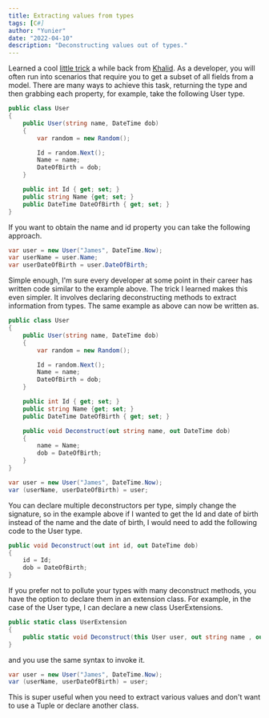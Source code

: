 ```yaml
---
title: Extracting values from types
tags: [C#]
author: "Yunier"
date: "2022-04-10"
description: "Deconstructing values out of types."
---
```


Learned a cool [little trick](https://twitter.com/buhakmeh/status/1308089098306039814/photo/1) a while back from [Khalid](https://twitter.com/buhakmeh). As a developer, you will often run into scenarios that require you to get a subset of all fields from a model. There are many ways to achieve this task, returning the type and then grabbing each property, for example, take the following User type.

```C#
public class User
{
    public User(string name, DateTime dob)
    {
        var random = new Random();

        Id = random.Next();
        Name = name;
        DateOfBirth = dob;
    }

    public int Id { get; set; }
    public string Name {get; set; }
    public DateTime DateOfBirth { get; set; }
}
```

If you want to obtain the name and id property you can take the following approach.

```C#
var user = new User("James", DateTime.Now);
var userName = user.Name;
var userDateOfBirth = user.DateOfBirth;
```

Simple enough, I'm sure every developer at some point in their career has written code similar to the example above. The trick I learned makes this even simpler. It involves declaring deconstructing methods to extract information from types. The same example as above can now be written as.

```C#
public class User
{
    public User(string name, DateTime dob)
    {
        var random = new Random();

        Id = random.Next();
        Name = name;
        DateOfBirth = dob;
    }

    public int Id { get; set; }
    public string Name {get; set; }
    public DateTime DateOfBirth { get; set; }

    public void Deconstruct(out string name, out DateTime dob)
    {
        name = Name;
        dob = DateOfBirth;
    }
}

var user = new User("James", DateTime.Now);
var (userName, userDateOfBirth) = user;
```

You can declare multiple deconstructors per type, simply change the signature, so in the example above if I wanted to get the Id and date of birth instead of the name and the date of birth, I would need to add the following code to the User type.

```C#
public void Deconstruct(out int id, out DateTime dob)
{
    id = Id;
    dob = DateOfBirth;
}
```

If you prefer not to pollute your types with many deconstruct methods, you have the option to declare them in an extension class. For example, in the case of the User type, I can declare a new class UserExtensions.

```C#
public static class UserExtension
{
    public static void Deconstruct(this User user, out string name , out DateTime dob) => (name, dob) = (user.Name, user.DateOfBirth);
}
```

and you use the same syntax to invoke it.

```C#
var user = new User("James", DateTime.Now);
var (userName, userDateOfBirth) = user;
```

This is super useful when you need to extract various values and don't want to use a Tuple or declare another class.